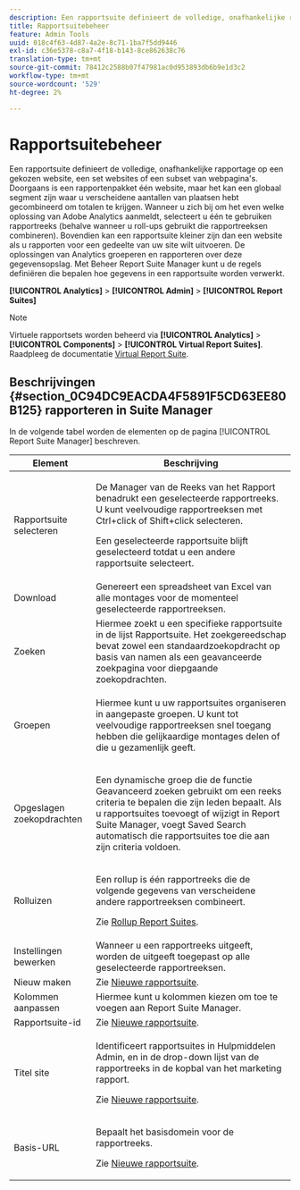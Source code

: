 ```yaml
---
description: Een rapportsuite definieert de volledige, onafhankelijke rapportage op een gekozen website, een set websites of een subset van webpagina's. Doorgaans is een rapportenpakket één website, maar het kan een globaal segment zijn waar u verscheidene aantallen van plaatsen hebt gecombineerd om totalen te krijgen. Wanneer u zich bij om het even welke oplossing van Adobe Analytics aanmeldt, selecteert u één te gebruiken rapportreeks (behalve wanneer u roll-ups gebruikt die rapportreeksen combineren). Bovendien kan een rapportsuite kleiner zijn dan een website als u rapporten voor een gedeelte van uw site wilt uitvoeren. De oplossingen van Analytics groeperen en rapporteren over deze gegevensopslag. Met Beheer Report Suite Manager kunt u de regels definiëren die bepalen hoe gegevens in een rapportsuite worden verwerkt.
title: Rapportsuitebeheer
feature: Admin Tools
uuid: 018c4f63-4d87-4a2e-8c71-1ba7f5dd9446
exl-id: c36e5378-c8a7-4f18-b143-8ce862638c76
translation-type: tm+mt
source-git-commit: 78412c2588b07f47981ac0d953893db6b9e1d3c2
workflow-type: tm+mt
source-wordcount: '529'
ht-degree: 2%

---
```


# Rapportsuitebeheer

Een rapportsuite definieert de volledige, onafhankelijke rapportage op een gekozen website, een set websites of een subset van webpagina&#39;s. Doorgaans is een rapportenpakket één website, maar het kan een globaal segment zijn waar u verscheidene aantallen van plaatsen hebt gecombineerd om totalen te krijgen. Wanneer u zich bij om het even welke oplossing van Adobe Analytics aanmeldt, selecteert u één te gebruiken rapportreeks (behalve wanneer u roll-ups gebruikt die rapportreeksen combineren). Bovendien kan een rapportsuite kleiner zijn dan een website als u rapporten voor een gedeelte van uw site wilt uitvoeren. De oplossingen van Analytics groeperen en rapporteren over deze gegevensopslag. Met Beheer Report Suite Manager kunt u de regels definiëren die bepalen hoe gegevens in een rapportsuite worden verwerkt.

**[!UICONTROL Analytics]** > **[!UICONTROL Admin]** > **[!UICONTROL Report Suites]**

>[!NOTE]
>
>Virtuele rapportsets worden beheerd via **[!UICONTROL Analytics]** > **[!UICONTROL Components]** > **[!UICONTROL Virtual Report Suites]**. Raadpleeg de documentatie [Virtual Report Suite](/help/components/vrs/vrs-about.md).

## Beschrijvingen {#section_0C94DC9EACDA4F5891F5CD63EE80B125} rapporteren in Suite Manager

In de volgende tabel worden de elementen op de pagina [!UICONTROL Report Suite Manager] beschreven.

<table id="table_F739FBD8DB8D409E916F12F61C5953D0"> 
 <thead> 
  <tr> 
   <th colname="col1" class="entry"> Element </th> 
   <th colname="col2" class="entry"> Beschrijving </th> 
  </tr> 
 </thead>
 <tbody> 
  <tr> 
   <td colname="col1"> <span class="wintitle"> Rapportsuite selecteren</span> </td> 
   <td colname="col2"> <p>De <span class="wintitle"> Manager van de Reeks van het Rapport</span> benadrukt een geselecteerde rapportreeks. U kunt veelvoudige rapportreeksen met <span class="uicontrol"> Ctrl+click</span> of <span class="uicontrol"> Shift+click</span> selecteren. </p> <p>Een geselecteerde rapportsuite blijft geselecteerd totdat u een andere rapportsuite selecteert. </p> </td> 
  </tr> 
  <tr> 
   <td colname="col1"> <span class="wintitle"> Download</span> </td> 
   <td colname="col2"> Genereert een spreadsheet van Excel van alle montages voor de momenteel geselecteerde rapportreeksen. </td> 
  </tr> 
  <tr> 
   <td colname="col1"> <span class="wintitle"> Zoeken</span> </td> 
   <td colname="col2"> Hiermee zoekt u een specifieke rapportsuite in de lijst Rapportsuite. Het zoekgereedschap bevat zowel een standaardzoekopdracht op basis van namen als een geavanceerde zoekpagina voor diepgaande zoekopdrachten. </td> 
  </tr> 
  <tr> 
   <td colname="col1"> <span class="wintitle"> Groepen</span> </td> 
   <td colname="col2"> <p>Hiermee kunt u uw rapportsuites organiseren in aangepaste groepen. U kunt tot veelvoudige rapportreeksen snel toegang hebben die gelijkaardige montages delen of die u gezamenlijk geeft. </p> </td> 
  </tr> 
  <tr> 
   <td colname="col1"> <span class="wintitle"> Opgeslagen zoekopdrachten</span> </td> 
   <td colname="col2"> <p>Een dynamische groep die de functie <span class="wintitle"> Geavanceerd zoeken</span> gebruikt om een reeks criteria te bepalen die zijn leden bepaalt. Als u rapportsuites toevoegt of wijzigt in <span class="wintitle"> Report Suite Manager</span>, voegt <span class="wintitle"> Saved Search</span> automatisch die rapportsuites toe die aan zijn criteria voldoen. </p> </td> 
  </tr> 
  <tr> 
   <td colname="col1"> <span class="wintitle"> Rolluizen</span> </td> 
   <td colname="col2"> <p>Een rollup is één rapportreeks die de volgende gegevens van verscheidene andere rapportreeksen combineert. </p> <p>Zie <a href="/help/admin/c-manage-report-suites/rollup-report-suite.md"> Rollup Report Suites</a>. </p> </td> 
  </tr> 
  <tr> 
   <td colname="col1"> <span class="wintitle"> Instellingen bewerken</span> </td> 
   <td colname="col2"> Wanneer u een rapportreeks uitgeeft, worden de uitgeeft toegepast op alle geselecteerde rapportreeksen. </td> 
  </tr> 
  <tr> 
   <td colname="col1"> <span class="wintitle"> Nieuw maken</span> </td> 
   <td colname="col2">Zie <a href="/help/admin/c-manage-report-suites/c-new-report-suite/new-report-suite.md"> Nieuwe rapportsuite</a>. </td> 
  </tr> 
  <tr> 
   <td colname="col1"> <span class="wintitle"> Kolommen aanpassen</span> </td> 
   <td colname="col2">Hiermee kunt u kolommen kiezen om toe te voegen aan <span class="wintitle"> Report Suite Manager</span>. </td> 
  </tr> 
  <tr> 
   <td colname="col1"> <span class="wintitle"> Rapportsuite-id</span> </td> 
   <td colname="col2">Zie <a href="/help/admin/c-manage-report-suites/c-new-report-suite/new-report-suite.md"> Nieuwe rapportsuite</a>. </td> 
  </tr> 
  <tr> 
   <td colname="col1"> <span class="wintitle"> Titel site</span> </td> 
   <td colname="col2"> <p>Identificeert rapportsuites in Hulpmiddelen Admin, en in de drop-down lijst van de rapportreeks in de kopbal van het marketing rapport. </p> <p>Zie <a href="/help/admin/c-manage-report-suites/c-new-report-suite/new-report-suite.md"> Nieuwe rapportsuite</a>. </p> </td> 
  </tr> 
  <tr> 
   <td colname="col1"> <span class="wintitle"> Basis-URL</span> </td> 
   <td colname="col2"> <p>Bepaalt het basisdomein voor de rapportreeks. </p> <p>Zie <a href="/help/admin/c-manage-report-suites/c-new-report-suite/new-report-suite.md"> Nieuwe rapportsuite</a>. </p> </td> 
  </tr> 
 </tbody> 
</table>
